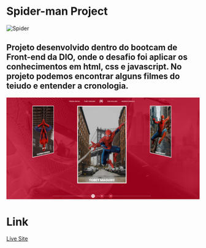 # Spider-man Project
![Spider](https://media0.giphy.com/media/v1.Y2lkPTc5MGI3NjExaXFoZmg2Ym1jbHJicWlhZWM0cG8xZ2l4aG9pbnk2cGMwanczYnBteSZlcD12MV9pbnRlcm5hbF9naWZfYnlfaWQmY3Q9Zw/BWD3CtcudWL28/giphy.gif)

## Projeto desenvolvido dentro do bootcam de Front-end da DIO, onde o desafio foi aplicar os conhecimentos em html, css e javascript. No projeto podemos encontrar alguns filmes do teiudo e entender a cronologia.
![Screenshot](./assets/screenshot.png)

# Link
[Live Site](https://media0.giphy.com/media/v1.Y2lkPTc5MGI3NjExaXFoZmg2Ym1jbHJicWlhZWM0cG8xZ2l4aG9pbnk2cGMwanczYnBteSZlcD12MV9pbnRlcm5hbF9naWZfYnlfaWQmY3Q9Zw/BWD3CtcudWL28/giphy.gif)
